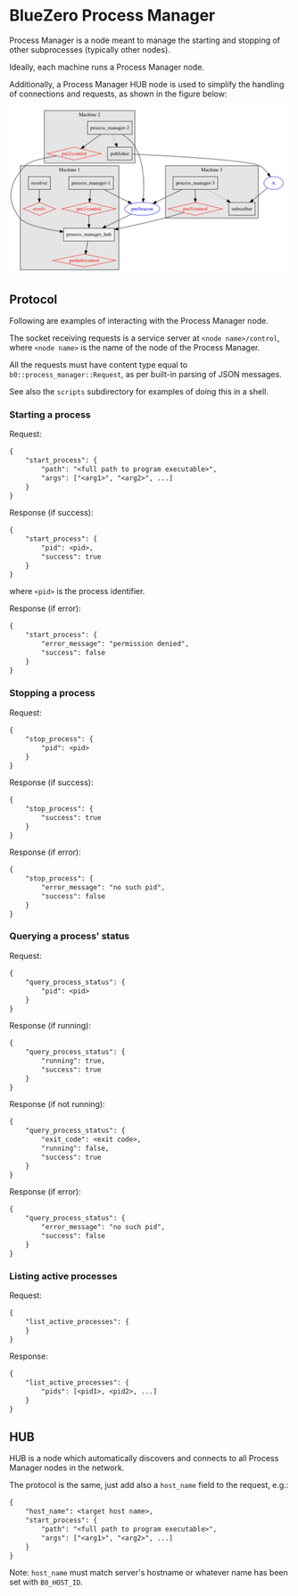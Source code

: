 # BlueZero Process Manager

Process Manager is a node meant to manage the starting and stopping of other
subprocesses (typically other nodes).

Ideally, each machine runs a Process Manager node.

Additionally, a Process Manager HUB node is used to simplify the handling of connections
and requests, as shown in the figure below:

![Example network diagram using multiple Process Managers and a Process Manager HUB](../docs/process_manager.png)

## Protocol

Following are examples of interacting with the Process Manager node.

The socket receiving requests is a service server at `<node name>/control`, where
`<node name>` is the name of the node of the Process Manager.

All the requests must have content type equal to `b0::process_manager::Request`, as
per built-in parsing of JSON messages.

See also the `scripts` subdirectory for examples of doing this in a shell.

### Starting a process

Request:

```
{
    "start_process": {
        "path": "<full path to program executable>",
        "args": ["<arg1>", "<arg2>", ...]
    }
}
```

Response (if success):

```
{
    "start_process": {
        "pid": <pid>,
        "success": true
    }
}
```

where `<pid>` is the process identifier.

Response (if error):

```
{
    "start_process": {
        "error_message": "permission denied",
        "success": false
    }
}
```

### Stopping a process

Request:

```
{
    "stop_process": {
        "pid": <pid>
    }
}
```

Response (if success):

```
{
    "stop_process": {
        "success": true
    }
}
```

Response (if error):

```
{
    "stop_process": {
        "error_message": "no such pid",
        "success": false
    }
}
```

### Querying a process' status

Request:

```
{
    "query_process_status": {
        "pid": <pid>
    }
}
```

Response (if running):

```
{
    "query_process_status": {
        "running": true,
        "success": true
    }
}
```

Response (if not running):

```
{
    "query_process_status": {
        "exit_code": <exit code>,
        "running": false,
        "success": true
    }
}
```

Response (if error):

```
{
    "query_process_status": {
        "error_message": "no such pid",
        "success": false
    }
}
```

### Listing active processes

Request:

```
{
    "list_active_processes": {
    }
}
```

Response:

```
{
    "list_active_processes": {
        "pids": [<pid1>, <pid2>, ...]
    }
}
```

## HUB

HUB is a node which automatically discovers and connects to all Process Manager nodes in the network.

The protocol is the same, just add also a `host_name` field to the request, e.g.:

```
{
    "host_name": <target host name>,
    "start_process": {
        "path": "<full path to program executable>",
        "args": ["<arg1>", "<arg2>", ...]
    }
}
```

Note: `host_name` must match server's hostname or whatever name has been set with `B0_HOST_ID`.

